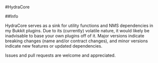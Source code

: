 #HydraCore

##Info

HydraCore serves as a sink for utility functions and NMS dependencies in my Bukkit plugins. Due to its (currently) volatile nature, it would likely be inadvisable to base your own plugins off of it. Major versions indicate breaking changes (name and/or contract changes), and minor versions indicate new features or updated dependencies.

Issues and pull requests are welcome and appreciated.
